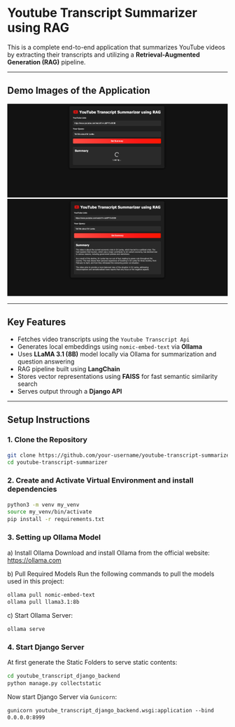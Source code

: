 # Youtube Transcript Summarizer using RAG

This is a complete end-to-end application that summarizes YouTube videos by extracting their transcripts and utilizing a **Retrieval-Augmented Generation (RAG)** pipeline.

---

## Demo Images of the Application

![website_demo1](./website_demo1.png)  
![website_demo2](./website_demo2.png)  

---

## Key Features

- Fetches video transcripts using the `Youtube Transcript Api`
- Generates local embeddings using `nomic-embed-text` via **Ollama**
- Uses **LLaMA 3.1 (8B)** model locally via Ollama for summarization and question answering
- RAG pipeline built using **LangChain**
- Stores vector representations using **FAISS** for fast semantic similarity search
- Serves output through a **Django API**
---

## Setup Instructions

### 1. Clone the Repository
```bash
git clone https://github.com/your-username/youtube-transcript-summarizer.git
cd youtube-transcript-summarizer
```

### 2. Create and Activate Virtual Environment and install dependencies
```bash
python3 -m venv my_venv
source my_venv/bin/activate
pip install -r requirements.txt
```

### 3. Setting up Ollama Model
a) Install Ollama
Download and install Ollama from the official website: https://ollama.com

b) Pull Required Models
Run the following commands to pull the models used in this project:
```bash
ollama pull nomic-embed-text
ollama pull llama3.1:8b
```

c) Start Ollama Server:
```bash
ollama serve
```

### 4. Start Django Server
At first generate the Static Folders to serve static contents:
```bash
cd youtube_transcript_django_backend
python manage.py collectstatic
```

Now start Django Server via `Gunicorn`:
```
gunicorn youtube_transcript_django_backend.wsgi:application --bind 0.0.0.0:8999
```
